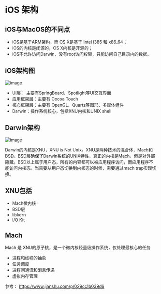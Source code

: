 # iOS 架构

## iOS与MacOS的不同点

* iOS是基于ARM架构，而 OS X是基于 Intel i386 和 x86_64；
* iOS的内核是闭源的，OS X内核是开源的；
* iOS不允许访问Darwin，没有root访问权限，只能访问自己目录内的数据。

## iOS架构图

![image](https://user-images.githubusercontent.com/6744261/154897930-8baefd93-47f5-45fb-aca9-e37f19153a41.png)

* UI层： 主要有SpringBoard、Spotlight等UI交互界面
* 应用框架层：主要有 Cocoa Touch
* 核心框架层：主要有 OpenGL、Quartz等图形、多媒体组件
* Darwin：操作系统核心，包括XNU内核和UNIX shell

## Darwin架构

![image](https://user-images.githubusercontent.com/6744261/154898166-1f2d6395-41d3-4461-ba9d-47517750ea91.png)

Darwin的内核是XNU，XNU is Not Unix。XNU是两种技术的混合体，Mach和BSD。BSD层确保了Darwin系统的UNIX特性，真正的内核是Mach，但是对外部隐藏。BSD以上属于用户态，所有的内容都可以被应用程序访问，而应用程序不能访问内核态。当需要从用户态切换到内核态的时候，需要通过mach trap实现切换。

## XNU包括

* Mach微内核
* BSD层
* libkern
* I/O Kit

## Mach

Mach 是 XNU的原子核，是一个微内核轻量级操作系统，仅处理最核心的任务

* 进程和线程的抽象
* 任务调度
* 进程间通讯和消息传递
* 虚拟内存管理



参考： https://www.jianshu.com/p/029cc1b039d6
